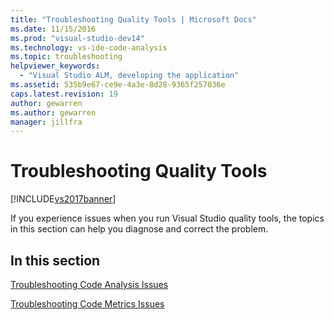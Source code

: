 ```yaml
---
title: "Troubleshooting Quality Tools | Microsoft Docs"
ms.date: 11/15/2016
ms.prod: "visual-studio-dev14"
ms.technology: vs-ide-code-analysis
ms.topic: troubleshooting
helpviewer_keywords: 
  - "Visual Studio ALM, developing the application"
ms.assetid: 535b9e67-ce9e-4a3e-8d28-9365f257036e
caps.latest.revision: 19
author: gewarren
ms.author: gewarren
manager: jillfra
---
```

# Troubleshooting Quality Tools
[!INCLUDE[vs2017banner](../includes/vs2017banner.md)]

If you experience issues when you run Visual Studio quality tools, the topics in this section can help you diagnose and correct the problem.  
  
## In this section  
 [Troubleshooting Code Analysis Issues](../code-quality/troubleshooting-code-analysis-issues.md)  
  
 [Troubleshooting Code Metrics Issues](../code-quality/troubleshooting-code-metrics-issues.md)

